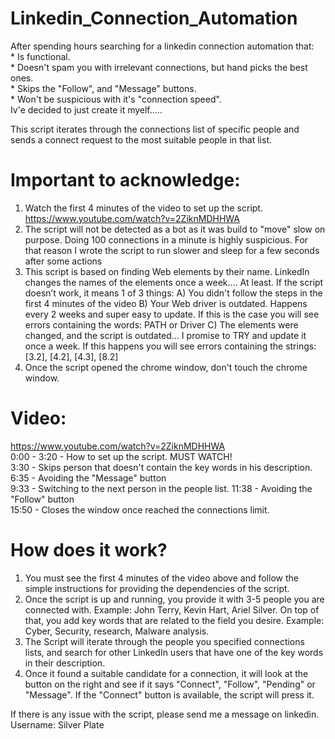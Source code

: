# Linkedin_Connection_Automation
After spending hours searching for a linkedin connection automation that:  
     * Is functional.  
     * Doesn't spam you with irrelevant connections, but hand picks the best ones.  
     * Skips the "Follow", and "Message" buttons.  
     * Won't be suspicious with it's "connection speed".  
Iv'e decided to just create it myelf.....  

This script iterates through the connections list of specific people and sends a connect request to the most suitable people in that list.


# Important to acknowledge:
1. Watch the first 4 minutes of the video to set up the script. https://www.youtube.com/watch?v=2ZiknMDHHWA
2. The script will not be detected as a bot as it was build to "move" slow on purpose. 
   Doing 100 connections in a minute is highly suspicious. For that reason I wrote the script to run slower and sleep for a few seconds after some actions
3.  This script is based on finding Web elements by their name. LinkedIn changes the names of the elements once a week…. At least. 
    If the script doesn’t work, it means 1 of 3 things:
	        A) You didn't follow the steps in the first 4 minutes of the video
		      B) Your Web driver is outdated. Happens every 2 weeks and super easy to update. 
             If this is the case you will see errors containing the words: PATH or Driver 
          C) The elements were changed, and the script is outdated… I promise to TRY and update it once a week. 
             If this happens you will see errors containing the strings:  [3.2], [4.2], [4.3], [8.2]
4. Once the script opened the chrome window, don't touch the chrome window.


# Video:
https://www.youtube.com/watch?v=2ZiknMDHHWA  
0:00  -  3:20   -  How to set up the script. MUST WATCH!  
3:30  -  Skips person that doesn't contain the key words in his description.  
6:35  - Avoiding the "Message" button  
9:33  -  Switching to the next person in the people list. 
11:38 - Avoiding the "Follow" button  
15:50  -  Closes the window once reached the connections limit.  



# How does it work?
1. You must see the first 4 minutes of the video above and follow the simple instructions for providing the dependencies of the script. 
2. Once the script is up and running, you provide it with 3-5 people you are connected with.
   Example: John Terry, Kevin Hart, Ariel Silver. 
   On top of that, you add key words that are related to the field you desire.
   Example:  Cyber, Security, research, Malware analysis. 
3. The Script will iterate through the people you specified connections lists, and search for other LinkedIn users that have one of the key words in their description.
4. Once it found a suitable candidate for a connection, it will look at the button on the right and see if it says "Connect", "Follow", "Pending" or "Message". If the "Connect"    button is available, the script will press it.



If there is any issue with the script, please send me a message on linkedin.  
Username:  Silver Plate

